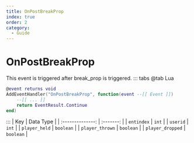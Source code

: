 ```yaml
---
title: OnPostBreakProp
index: true
order: 2
category:
  - Guide
---
```


# OnPostBreakProp
This event is triggered after break_prop is triggered.
::: tabs
@tab Lua
```lua
@event returns void
AddEventHandler("OnPostBreakProp", function(event --[[ Event ]])
    --[[ ... ]]
    return EventResult.Continue
end)
```

:::
|        Key       | Data Type |
| :--------------: | :-------: |
|    `entindex`    |   `int`   |
|     `userid`     |   `int`   |
|   `player_held`  | `boolean` |
|  `player_thrown` | `boolean` |
| `player_dropped` | `boolean` |